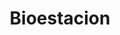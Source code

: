 ---
title: "Bioestacion"
url: /ciudad-autonoma-de-buenos-aires/bioestacion/
shop: alimentación sana
---